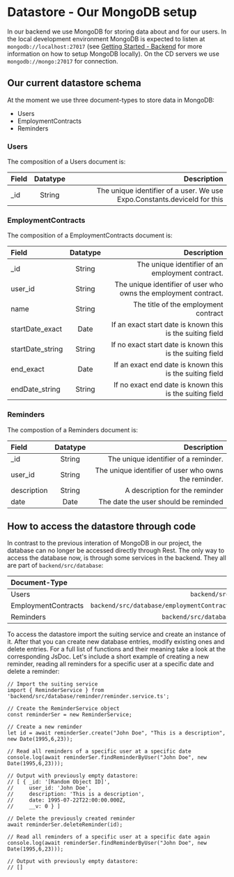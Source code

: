 # Datastore - Our MongoDB setup

In our backend we use MongoDB for storing data about and for our users. In the local development environment MongoDB is expected to listen at `mongodb://localhost:27017` (see [Getting Started - Backend](backend.md) for more information on how to setup MongoDB locally). On the CD servers we use `mongodb://mongo:27017` for connection.

## Our current datastore schema

At the moment we use three document-types to store data in MongoDB:

- Users
- EmploymentContracts
- Reminders

### Users

The composition of a Users document is:

| Field | Datatype | Description |
| :------------- |:-------------:| -----:|
| _id     | String | The unique identifier of a user. We use Expo.Constants.deviceId for this |

### EmploymentContracts

The composition of a EmploymentContracts document is:

| Field | Datatype | Description |
| :------------- |:-------------:| -----:|
| _id     | String | The unique identifier of an employment contract. |
| user_id     | String | The unique identifier of user who owns the employment contract. |
| name    | String | The title of the employment contract |
| startDate_exact     | Date | If an exact start date is known this is the suiting field  |
| startDate_string    | String | If no exact start date is known this is the suiting field  |
| end_exact     | Date | If an exact end date is known this is the suiting field  |
| endDate_string    | String | If no exact end date is known this is the suiting field  |

### Reminders

The compostion of a Reminders document is:

| Field | Datatype | Description |
| :------------- |:-------------:| -----:|
| _id     | String | The unique identifier of a reminder. |
| user_id     | String | The unique identifier of user who owns the reminder. |
| description    | String | A description for the reminder  |
| date    | Date | The date the user should be reminded  |


## How to access the datastore through code

In contrast to the previous interation of MongoDB in our project, the database can no longer be accessed directly through Rest. The only way to access the database now, is through some services in the backend. They all are part of `backend/src/database`:

| Document-Type | Path to the Service | 
| :------------- |-------------:| 
| Users    | `backend/src/database/user/user.service.ts` | 
| EmploymentContracts   | `backend/src/database/employmentContract/employmentContract.service.ts` | 
| Reminders  | `backend/src/database/reminder/reminder.service.ts` | 

To access the datastore import the suiting service and create an instance of it. After that you can create new database entries, modify existing ones and delete entries. For a full list of functions and their meaning take a look at the corresponding JsDoc. Let's include a short example of creating a new reminder, reading all reminders for a specific user at a specific date and delete a reminder:

```
// Import the suiting service
import { ReminderService } from 'backend/src/database/reminder/reminder.service.ts';

// Create the ReminderService object
const reminderSer = new ReminderService;

// Create a new reminder
let id = await reminderSer.create("John Doe", "This is a description", new Date(1995,6,23));

// Read all reminders of a specific user at a specific date 
console.log(await reminderSer.findReminderByUser("John Doe", new Date(1995,6,23)));

// Output with previously empty datastore:
// [ { _id: '[Random Object ID]',
//     user_id: 'John Doe',
//     description: 'This is a description',
//     date: 1995-07-22T22:00:00.000Z,
//     __v: 0 } ]

// Delete the previously created reminder
await reminderSer.deleteReminder(id);

// Read all reminders of a specific user at a specific date again
console.log(await reminderSer.findReminderByUser("John Doe", new Date(1995,6,23)));

// Output with previously empty datastore:
// []
```

